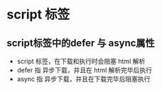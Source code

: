 # script 标签

## script标签中的defer 与 async属性

- script 标签，在下载和执行时会阻塞 html 解析
- defer 指 异步下载，并且在 html 解析完毕后执行
- async 指 异步下载，并且在下载完毕后阻塞执行
